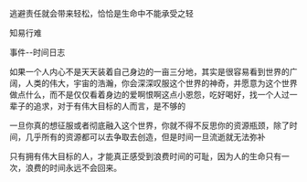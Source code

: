 逃避责任就会带来轻松，恰恰是生命中不能承受之轻



知易行难

事件--时间日志



如果一个人内心不是天天装着自己身边的一亩三分地，其实是很容易看到世界的广阔，人类的伟大，宇宙的浩瀚，你会深深叹服这个世界的神奇，并愿意为这个世界做点什么，而不是仅仅看着身边的爱啊恨啊这点小恩怨，吃好喝好，找一个人过一辈子的追求，对于有伟大目标的人而言，是不够的



一旦你真的想征服或者彻底融入这个世界，你就不得不反思你的资源瓶颈，除了时间，几乎所有的资源都可以去争取去创造，但是时间一旦流逝就无法弥补



只有拥有伟大目标的人，才能真正感受到浪费时间的可耻，因为人的生命只有一次，浪费的时间永远不会回来。